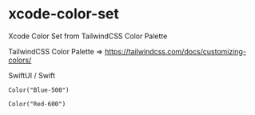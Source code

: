 # xcode-color-set
Xcode Color Set from TailwindCSS Color Palette

TailwindCSS Color Palette => https://tailwindcss.com/docs/customizing-colors/

SwiftUI / Swift
```
Color("Blue-500")

Color("Red-600")
```
